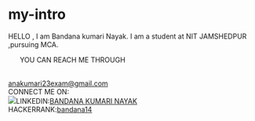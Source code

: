 # my-intro
HELLO , I am Bandana kumari Nayak.
I am a student at NIT JAMSHEDPUR ,pursuing MCA.
<ul style="list-style-type:disc">YOU CAN REACH ME THROUGH </ul></BR>
<a href="anakumari23exam@gmail.com">anakumari23exam@gmail.com</a>
</br>
CONNECT ME ON:</br>
<img src="download1.png">LINKEDIN:<a href="Bandana Kumari Nayak">BANDANA KUMARI NAYAK</a>
</br>
HACKERRANK:<a href="@bandana14">bandana14</a>
